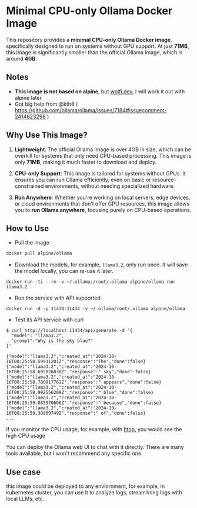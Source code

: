 # Minimal CPU-only Ollama Docker Image

This repository provides a **minimal CPU-only Ollama Docker image**, specifically designed to run on systems without GPU support. At just **71MB**, this image is significantly smaller than the official Ollama image, which is around **4GB**.



## Notes

* **This image is not based on alpine**, but [wolfi.dev](https://wolfi.dev/), I will work it out with alpine later
* Got big help from @kth8 ( https://github.com/ollama/ollama/issues/7184#issuecomment-2414823298 )

## Why Use This Image?

1. **Lightweight**: The official Ollama image is over 4GB in size, which can be overkill for systems that only need CPU-based processing. This image is only **71MB**, making it much faster to download and deploy.
   
2. **CPU-only Support**: This image is tailored for systems without GPUs. It ensures you can run Ollama efficiently, even on basic or resource-constrained environments, without needing specialized hardware.

3. **Run Anywhere**: Whether you're working on local servers, edge devices, or cloud environments that don’t offer GPU resources, this image allows you to **run Ollama anywhere**, focusing purely on CPU-based operations.

## How to Use

* Pull the image
```bash
docker pull alpine/ollama
```

* Download the models, for example, `llama3.2`, only run once. It will save the model locally, you can re-use it later.

```
docker run -ti --rm -v ~/.ollama:/root/.ollama alpine/ollama run llama3.2
```

* Run the service with API supported

```
docker run -d -p 11434:11434 -v ~/.ollama/root/.ollama alpine/ollama
```

* Test its API service with curl 
```
$ curl http://localhost:11434/api/generate -d '{
  "model": "llama3.2",
  "prompt":"Why is the sky blue?"
}'

{"model":"llama3.2","created_at":"2024-10-16T00:25:58.59931201Z","response":"The","done":false}
{"model":"llama3.2","created_at":"2024-10-16T00:25:58.695826838Z","response":" sky","done":false}
{"model":"llama3.2","created_at":"2024-10-16T00:25:58.780917761Z","response":" appears","done":false}
{"model":"llama3.2","created_at":"2024-10-16T00:25:58.992556209Z","response":" blue","done":false}
{"model":"llama3.2","created_at":"2024-10-16T00:25:59.085970606Z","response":" because","done":false}
{"model":"llama3.2","created_at":"2024-10-16T00:25:59.30869749Z","response":" of","done":false}
...
```

If you monitor the CPU usage, for example, with [htop](https://htop.dev/), you would see the high CPU usage

You can deploy the Ollama web UI to chat with it directly. There are many tools available, but I won't recommend any specific one.

## Use case

this image could be deployed to any enviornment, for example, in kubernetes cluster, you can use it to analyze logs, streamlining logs with local LLMs, etc.
